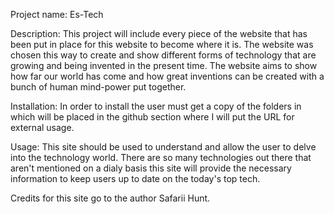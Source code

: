 Project name:
  Es-Tech

Description:
  This project will include every piece of the website that has been put in place for this website to become where it is.
  The website was chosen this way to create and show different forms of technology that are growing and being invented in the present time.
  The website aims to show how far our world has come and how great inventions can be created with a bunch of human mind-power put together.

Installation:
  In order to install the user must get a copy of the folders in which will be placed in the github section where I will put the URL for external usage.
  
Usage:
  This site should be used to understand and allow the user to delve into the technology world. There are so many technologies out there that aren't mentioned on a dialy basis this site will provide the necessary information to keep users up to date on the today's top tech.

Credits for this site go to the author Safarii Hunt.

  
